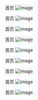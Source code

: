 首页
![image](https://github.com/ITRiderLai/FlowerShop/blob/master/images/f1.png)  

首页
![image](https://github.com/ITRiderLai/FlowerShop/blob/master/images/f2.png)  

首页
![image](https://github.com/ITRiderLai/FlowerShop/blob/master/images/f3.png)  

首页
![image](https://github.com/ITRiderLai/FlowerShop/blob/master/images/f4.png)  

首页
![image](https://github.com/ITRiderLai/FlowerShop/blob/master/images/f5.png)  

首页
![image](https://github.com/ITRiderLai/FlowerShop/blob/master/images/f6.png)  

首页
![image](https://github.com/ITRiderLai/FlowerShop/blob/master/images/f7.png)  

首页
![image](https://github.com/ITRiderLai/FlowerShop/blob/master/images/f8.png)  

首页
![image](https://github.com/ITRiderLai/FlowerShop/blob/master/images/f9.png)  
